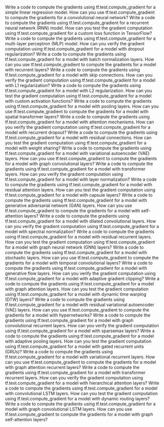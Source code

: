 Write a code to compute the gradients using tf.test.compute_gradient for a simple linear regression model.
How can you use tf.test.compute_gradient to compute the gradients for a convolutional neural network?
Write a code to compute the gradients using tf.test.compute_gradient for a recurrent neural network (RNN) model.
How can you test the gradient computation using tf.test.compute_gradient for a custom loss function in TensorFlow?
Write a code to compute the gradients using tf.test.compute_gradient for a multi-layer perceptron (MLP) model.
How can you verify the gradient computation using tf.test.compute_gradient for a model with dropout regularization?
Write a code to compute the gradients using tf.test.compute_gradient for a model with batch normalization layers.
How can you use tf.test.compute_gradient to compute the gradients for a model with recurrent layers?
Write a code to compute the gradients using tf.test.compute_gradient for a model with skip connections.
How can you verify the gradient computation using tf.test.compute_gradient for a model with L1 regularization?
Write a code to compute the gradients using tf.test.compute_gradient for a model with L2 regularization.
How can you test the gradient computation using tf.test.compute_gradient for a model with custom activation functions?
Write a code to compute the gradients using tf.test.compute_gradient for a model with pooling layers.
How can you use tf.test.compute_gradient to compute the gradients for a model with spatial transformer layers?
Write a code to compute the gradients using tf.test.compute_gradient for a model with attention mechanisms.
How can you verify the gradient computation using tf.test.compute_gradient for a model with recurrent dropout?
Write a code to compute the gradients using tf.test.compute_gradient for a model with residual connections.
How can you test the gradient computation using tf.test.compute_gradient for a model with weight sharing?
Write a code to compute the gradients using tf.test.compute_gradient for a model with variational autoencoder (VAE) layers.
How can you use tf.test.compute_gradient to compute the gradients for a model with graph convolutional layers?
Write a code to compute the gradients using tf.test.compute_gradient for a model with transformer layers.
How can you verify the gradient computation using tf.test.compute_gradient for a model with layer normalization?
Write a code to compute the gradients using tf.test.compute_gradient for a model with residual attention layers.
How can you test the gradient computation using tf.test.compute_gradient for a model with capsule layers?
Write a code to compute the gradients using tf.test.compute_gradient for a model with generative adversarial network (GAN) layers.
How can you use tf.test.compute_gradient to compute the gradients for a model with self-attention layers?
Write a code to compute the gradients using tf.test.compute_gradient for a model with dilated convolutional layers.
How can you verify the gradient computation using tf.test.compute_gradient for a model with spectral normalization?
Write a code to compute the gradients using tf.test.compute_gradient for a model with residual recurrent layers.
How can you test the gradient computation using tf.test.compute_gradient for a model with graph neural network (GNN) layers?
Write a code to compute the gradients using tf.test.compute_gradient for a model with stochastic layers.
How can you use tf.test.compute_gradient to compute the gradients for a model with temporal convolutional layers?
Write a code to compute the gradients using tf.test.compute_gradient for a model with generative flow layers.
How can you verify the gradient computation using tf.test.compute_gradient for a model with adaptive gradient clipping?
Write a code to compute the gradients using tf.test.compute_gradient for a model with graph attention layers.
How can you test the gradient computation using tf.test.compute_gradient for a model with dynamic time warping (DTW) layers?
Write a code to compute the gradients using tf.test.compute_gradient for a model with residual variational autoencoder (VAE) layers.
How can you use tf.test.compute_gradient to compute the gradients for a model with hypernetworks?
Write a code to compute the gradients using tf.test.compute_gradient for a model with graph convolutional recurrent layers.
How can you verify the gradient computation using tf.test.compute_gradient for a model with sparsemax layers?
Write a code to compute the gradients using tf.test.compute_gradient for a model with adaptive pooling layers.
How can you test the gradient computation using tf.test.compute_gradient for a model with gated recurrent units (GRUs)?
Write a code to compute the gradients using tf.test.compute_gradient for a model with variational recurrent layers.
How can you use tf.test.compute_gradient to compute the gradients for a model with graph attention recurrent layers?
Write a code to compute the gradients using tf.test.compute_gradient for a model with transformer recurrent layers.
How can you verify the gradient computation using tf.test.compute_gradient for a model with hierarchical attention layers?
Write a code to compute the gradients using tf.test.compute_gradient for a model with convolutional LSTM layers.
How can you test the gradient computation using tf.test.compute_gradient for a model with dynamic routing layers?
Write a code to compute the gradients using tf.test.compute_gradient for a model with graph convolutional LSTM layers.
How can you use tf.test.compute_gradient to compute the gradients for a model with graph self-attention layers?